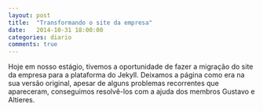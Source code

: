 ```yaml
---
layout: post
title:  "Transformando o site da empresa"
date:   2014-10-31 18:00:00
categories: diario
comments: true
---
```

Hoje em nosso estágio, tivemos a oportunidade de fazer a migração do site da empresa para a plataforma do Jekyll. Deixamos a página como era na sua versão original, apesar de alguns problemas recorrentes que apareceram, conseguimos resolvê-los com a ajuda dos membros Gustavo e Altieres.